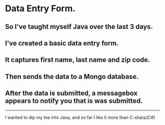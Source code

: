 # Data Entry Form.

## So I've taught myself Java over the last 3 days.
## I've created a basic data entry form.
## It captures first name, last name and zip code.
## Then sends the data to a Mongo database.
## After the data is submitted, a messagebox appears to notify you that is was submitted.

--------------
I wanted to dip my toe into Java, and so far I like it more than C-sharp(C#)


